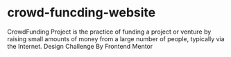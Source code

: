 # crowd-funcding-website
CrowdFunding Project is the practice of funding a project or venture by raising small amounts of money from a large number of people, typically via the Internet. Design Challenge By Frontend Mentor
